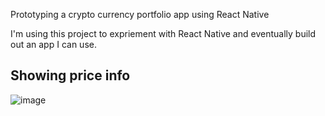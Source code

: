 Prototyping a crypto currency portfolio app using React Native

I'm using this project to expriement with React Native and eventually build out an app I can use.

## Showing price info

![image](https://user-images.githubusercontent.com/5740702/36712194-a1eeddaa-1b55-11e8-840b-d8d204924e47.png)
